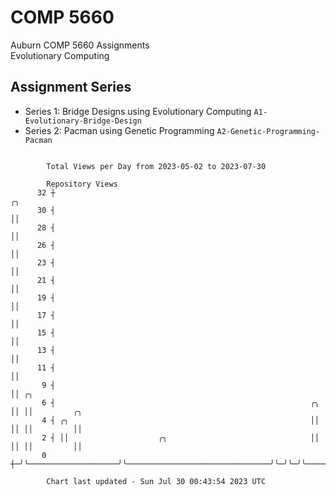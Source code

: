 # COMP 5660
Auburn COMP 5660 Assignments  
Evolutionary Computing

## Assignment Series
- Series 1: Bridge Designs using Evolutionary Computing `A1-Evolutionary-Bridge-Design`
- Series 2: Pacman using Genetic Programming `A2-Genetic-Programming-Pacman`

```

        Total Views per Day from 2023-05-02 to 2023-07-30

        Repository Views
      32 ┼                                                            ╭╮
      30 ┤                                                            ││
      28 ┤                                                            ││
      26 ┤                                                            ││
      23 ┤                                                            ││
      21 ┤                                                            ││
      19 ┤                                                            ││
      17 ┤                                                            ││
      15 ┤                                                            ││
      13 ┤                                                            ││
      11 ┤                                                            ││
       9 ┤                                                            ││ ╭╮
       6 ┤                                                         ╭╮ ││ ││         ╭╮
       4 ┤ ╭╮                                                      ││ ││ ││         ││
       2 ┤ ││                    ╭╮                                ││ ││ ││         ││
       0 ┼─╯╰────────────────────╯╰────────────────────────────────╯╰─╯╰─╯╰─────────╯╰─────────────

        Chart last updated - Sun Jul 30 00:43:54 2023 UTC
        
```
